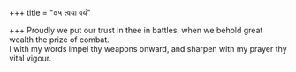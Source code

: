 +++
title = "०५ त्वया वयं"

+++
Proudly we put our trust in thee in battles, when we behold great wealth the prize of combat.  
     I with my words impel thy weapons onward, and sharpen with my prayer thy vital vigour.